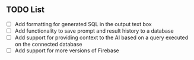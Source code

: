## TODO List

- [ ] Add formatting for generated SQL in the output text box
- [ ] Add functionality to save prompt and result history to a database
- [ ] Add support for providing context to the AI based on a query executed on the connected database
- [ ] Add support for more versions of Firebase
